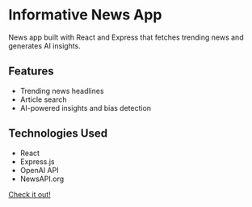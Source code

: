 # Informative News App

News app built with React and Express that fetches trending news and generates AI insights.

## Features

- Trending news headlines
- Article search
- AI-powered insights and bias detection

## Technologies Used

- React
- Express.js
- OpenAI API
- NewsAPI.org

[Check it out!](https://takinolaaa.github.io/informative-news/)
